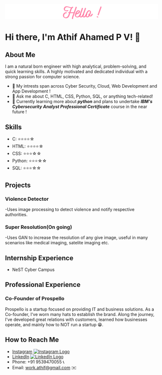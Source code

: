 ![Alt Text](https://github.com/athif-work/aboutMe/blob/main/1000.gif)


# Hi there, I'm Athif Ahamed P V! 👋

## About Me
I am a natural born engineer with high analytical, problem-solving, and quick learning skills. A highly motivated and dedicated individual with a strong passion for computer science.

- 🌱 My intrests span across Cyber Security, Cloud, Web Development and App Development !
- 💬 Ask me about C, HTML, CSS, Python, SQL, or anything tech-related!
- 📖 Currently learning more about ***python*** and plans to undertake ***IBM's Cybersecurity Analyst Professional Certificate*** course in the near future !


## Skills
- C: ⭐️⭐️⭐️⭐️☆
- HTML: ⭐️⭐️⭐️⭐️☆
- CSS: ⭐️⭐️⭐️☆☆
- Python: ⭐️⭐️⭐️☆☆
- SQL: ⭐️⭐️⭐️☆☆


## Projects
### Violence Detector
-Uses image processing to detect violence and notify respective authorities.
### Super Resolution(On going)
-Uses GAN to increase the resolution of any give image, useful in many scenarios like medical imaging, satelite imaging etc.


## Internship Experience
- NeST Cyber Campus

## Professional Experience
### Co-Founder of Prospello
Prospello is a startup focused on providing IT and business solutions. As a Co-founder, I've worn many hats to establish the brand. Along the journey, I've developed great relations with customers, learned how businesses operate, and mainly how to NOT run a startup 😁.


## How to Reach Me

- [Instagram](https://www.instagram.com/athif_ahmd/) [<img src="https://upload.wikimedia.org/wikipedia/commons/thumb/a/a5/Instagram_icon.png/600px-Instagram_icon.png" alt="Instagram Logo" width="20"/>](https://www.instagram.com/athif_ahmd/) 
- [LinkedIn](https://www.linkedin.com/in/athif2002/) [<img src="https://upload.wikimedia.org/wikipedia/commons/thumb/c/ca/LinkedIn_logo_initials.png/768px-LinkedIn_logo_initials.png" alt="LinkedIn Logo" width="20"/>](https://www.linkedin.com/in/athif2002/)
- Phone: +91 9539470055 📞
- Email: work.athif@gmail.com ✉️
